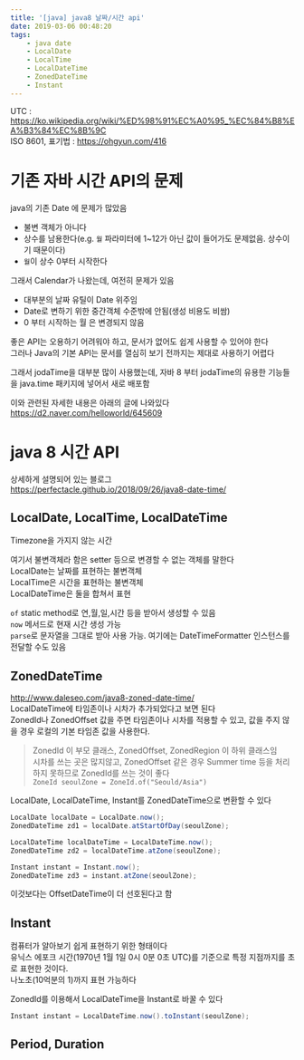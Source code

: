 ```yaml
---
title: '[java] java8 날짜/시간 api'
date: 2019-03-06 00:48:20
tags:
    - java date
    - LocalDate
    - LocalTime
    - LocalDateTime
    - ZonedDateTime
    - Instant
---
```


UTC : <https://ko.wikipedia.org/wiki/%ED%98%91%EC%A0%95_%EC%84%B8%EA%B3%84%EC%8B%9C>  
ISO 8601, 표기법 : <https://ohgyun.com/416>

# 기존 자바 시간 API의 문제
java의 기존 Date 에 문제가 많았음  
- 불변 객체가 아니다
- 상수를 남용한다(e.g. `월` 파라미터에 1~12가 아닌 값이 들어가도 문제없음. 상수이기 때문이다)
- `월`이 상수 0부터 시작한다

그래서 Calendar가 나왔는데, 여전히 문제가 있음  
- 대부분의 날짜 유틸이 Date 위주임  
- Date로 변하기 위한 중간객체 수준밖에 안됨(생성 비용도 비쌈)
- 0 부터 시작하는 월 은 변경되지 않음

좋은 API는 오용하기 어려워야 하고, 문서가 없어도 쉽게 사용할 수 있어야 한다  
그러나 Java의 기본 API는 문서를 열심히 보기 전까지는 제대로 사용하기 어렵다  

그래서 jodaTime을 대부분 많이 사용했는데, 자바 8 부터 jodaTime의 유용한 기능들을 java.time 패키지에 넣어서 새로 배포함  

이와 관련된 자세한 내용은 아래의 글에 나와있다  
<https://d2.naver.com/helloworld/645609>  

# java 8 시간 API
상세하게 설명되어 있는 블로그  
<https://perfectacle.github.io/2018/09/26/java8-date-time/>  

## LocalDate, LocalTime, LocalDateTime  
Timezone을 가지지 않는 시간  

여기서 불변객체라 함은 setter 등으로 변경할 수 없는 객체를 말한다  
LocalDate는 날짜를 표현하는 불변객체  
LocalTime은 시간을 표현하는 불변객체  
LocalDateTime은 둘을 합쳐서 표현  

`of` static method로 연,월,일,시간 등을 받아서 생성할 수 있음  
`now` 메서드로 현재 시간 생성 가능  
`parse`로 문자열을 그대로 받아 사용 가능. 여기에는 DateTimeFormatter 인스턴스를 전달할 수도 있음  

## ZonedDateTime
<http://www.daleseo.com/java8-zoned-date-time/>  
LocalDateTime에 타임존이나 시차가 추가되었다고 보면 된다  
ZonedId나 ZonedOffset 값을 주면 타임존이나 시차를 적용할 수 있고, 값을 주지 않을 경우 로컬의 기본 타임존 값을 사용한다.  

> ZonedId 이 부모 클래스, ZonedOffset, ZonedRegion 이 하위 클래스임  
> 시차를 쓰는 곳은 많지않고, ZonedOffset 같은 경우 Summer time 등을 처리하지 못하므로 ZonedId를 쓰는 것이 좋다  
> `ZoneId seoulZone = ZoneId.of("Seould/Asia")`  

LocalDate, LocalDateTime, Instant를 ZonedDateTime으로 변환할 수 있다  

```java
LocalDate localDate = LocalDate.now();
ZonedDateTime zd1 = localDate.atStartOfDay(seoulZone);

LocalDateTime localDateTime = LocalDateTime.now();
ZonedDateTime zd2 = localDateTime.atZone(seoulZone);

Instant instant = Instant.now();
ZonedDateTime zd3 = instant.atZone(seoulZone);
```

이것보다는 OffsetDateTime이 더 선호된다고 함  

## Instant  
컴퓨터가 알아보기 쉽게 표현하기 위한 형태이다  
유닉스 에포크 시간(1970년 1월 1일 0시 0분 0초 UTC)를 기준으로 특정 지점까지를 초로 표현한 것이다.  
나노초(10억분의 1)까지 표현 가능하다  

ZonedId를 이용해서 LocalDateTime을 Instant로 바꿀 수 있다  
```java
Instant instant = LocalDateTime.now().toInstant(seoulZone);
```

## Period, Duration  


<!-- more -->